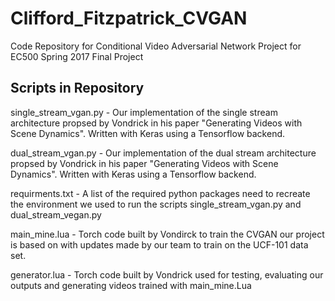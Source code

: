 # Clifford_Fitzpatrick_CVGAN
Code Repository for Conditional Video Adversarial Network
 Project for EC500 Spring 2017 Final Project

## Scripts in Repository

single_stream_vgan.py - Our implementation of the single stream architecture propsed by Vondrick in his paper "Generating Videos with Scene Dynamics". Written with Keras using a Tensorflow backend.

dual_stream_vgan.py - Our implementation of the dual stream architecture propsed by Vondrick in his paper "Generating Videos with Scene Dynamics". Written with Keras using a Tensorflow backend.

requirments.txt - A list of the required python packages need to recreate the environment we used to run the scripts single_stream_vgan.py and dual_stream_vegan.py


main_mine.lua - Torch code built by Vondirck to train the CVGAN our project is based on with updates made by our team to train on the UCF-101 data set. 

generator.lua -  Torch code built by Vondrick used for testing, evaluating our outputs and generating videos trained with main_mine.Lua


  
 